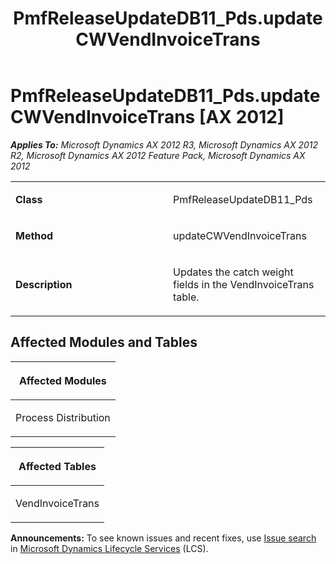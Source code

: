 ﻿---
title: PmfReleaseUpdateDB11_Pds.updateCWVendInvoiceTrans
TOCTitle: PmfReleaseUpdateDB11_Pds.updateCWVendInvoiceTrans
ms:assetid: 9be40a5c-4632-9b6a-fa4c-b79cee2f2d98
ms:mtpsurl: https://msdn.microsoft.com/en-us/library/JJ686335(v=AX.60)
ms:contentKeyID: 49710036
ms.date: 05/18/2015
mtps_version: v=AX.60
---

# PmfReleaseUpdateDB11\_Pds.updateCWVendInvoiceTrans [AX 2012]


_**Applies To:** Microsoft Dynamics AX 2012 R3, Microsoft Dynamics AX 2012 R2, Microsoft Dynamics AX 2012 Feature Pack, Microsoft Dynamics AX 2012_

<table>
<colgroup>
<col style="width: 50%" />
<col style="width: 50%" />
</colgroup>
<tbody>
<tr class="odd">
<td><p><strong>Class</strong></p></td>
<td><p>PmfReleaseUpdateDB11_Pds</p></td>
</tr>
<tr class="even">
<td><p><strong>Method</strong></p></td>
<td><p>updateCWVendInvoiceTrans</p></td>
</tr>
<tr class="odd">
<td><p><strong>Description</strong></p></td>
<td><p>Updates the catch weight fields in the VendInvoiceTrans table.</p></td>
</tr>
</tbody>
</table>


## Affected Modules and Tables

<table>
<colgroup>
<col style="width: 100%" />
</colgroup>
<thead>
<tr class="header">
<th><p>Affected Modules</p></th>
</tr>
</thead>
<tbody>
<tr class="odd">
<td><p>Process Distribution</p></td>
</tr>
</tbody>
</table>


<table>
<colgroup>
<col style="width: 100%" />
</colgroup>
<thead>
<tr class="header">
<th><p>Affected Tables</p></th>
</tr>
</thead>
<tbody>
<tr class="odd">
<td><p>VendInvoiceTrans</p></td>
</tr>
</tbody>
</table>

  
**Announcements:** To see known issues and recent fixes, use [Issue search](http://go.microsoft.com/fwlink/?linkid=389258) in [Microsoft Dynamics Lifecycle Services](http://go.microsoft.com/fwlink/?linkid=306505) (LCS).

